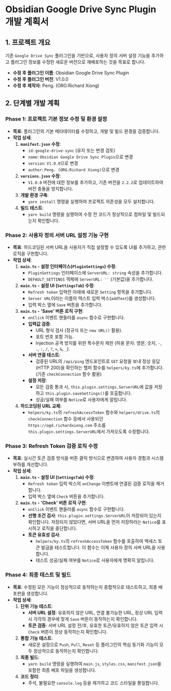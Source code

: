 # Obsidian Google Drive Sync Plugin 개발 계획서

## 1. 프로젝트 개요

기존 `Google Drive Sync` 플러그인을 기반으로, 사용자 정의 서버 설정 기능을 추가하고 플러그인 정보를 수정한 새로운 버전으로 재배포하는 것을 목표로 합니다.

- **수정 후 플러그인 이름**: Obsidian Google Drive Sync Plugin
- **수정 후 플러그인 버전**: V1.0.0
- **수정 후 제작자**: Peng. (ORG:Richard Xiong)

## 2. 단계별 개발 계획

### Phase 1: 프로젝트 기본 정보 수정 및 환경 설정

- **목표**: 플러그인의 기본 메타데이터를 수정하고, 개발 및 빌드 환경을 검증합니다.
- **작업 상세**:
    1.  **`manifest.json` 수정**:
        -   `id`: `google-drive-sync` (유지 또는 변경 검토)
        -   `name`: `Obsidian Google Drive Sync Plugin`으로 변경
        -   `version`: `V1.0.0`으로 변경
        -   `author`: `Peng. (ORG:Richard Xiong)`으로 변경
    2.  **`versions.json` 수정**:
        -   `V1.0.0` 버전에 대한 정보를 추가하고, 기존 버전을 `2.2.2`로 업데이트하여 버전 충돌을 방지합니다.
    3.  **개발 환경 구축**:
        -   `yarn install` 명령을 실행하여 프로젝트 의존성을 모두 설치합니다.
    4.  **빌드 테스트**:
        -   `yarn build` 명령을 실행하여 수정 전 코드가 정상적으로 컴파일 및 빌드되는지 확인합니다.

### Phase 2: 사용자 정의 서버 URL 설정 기능 구현

- **목표**: 하드코딩된 서버 URL을 사용자가 직접 설정할 수 있도록 UI를 추가하고, 관련 로직을 구현합니다.
- **작업 상세**:
    1.  **`main.ts` - 설정 인터페이스(`PluginSettings`) 수정**:
        -   `PluginSettings` 인터페이스에 `ServerURL: string` 속성을 추가합니다.
        -   `DEFAULT_SETTINGS` 객체에 `ServerURL: ''` (기본값)을 추가합니다.
    2.  **`main.ts` - 설정 UI (`SettingsTab`) 수정**:
        -   `Refresh token` 입력란 아래에 새로운 `Setting` 항목을 추가합니다.
        -   `Server URL`이라는 이름의 텍스트 입력 박스(`addText`)를 생성합니다.
        -   입력 박스 옆에 `Save` 버튼을 추가합니다.
    3.  **`main.ts` - 'Save' 버튼 로직 구현**:
        -   `onClick` 이벤트 핸들러를 `async` 함수로 구현합니다.
        -   **입력값 검증**:
            -   URL 형식 검사 (정규식 또는 `new URL()` 활용).
            -   포트 번호 포함 가능.
            -   Injection 공격 방지를 위한 특수문자 제한 (허용 문자: 영문, 숫자, `-`, `.`, `:`, `/`, `?`, `=`, `&`, `_`).
        -   **서버 연결 테스트**:
            -   검증된 URL의 `/api/ping` 엔드포인트로 `GET` 요청을 보내 정상 응답(HTTP 200)을 확인하는 헬퍼 함수를 `helpers/ky.ts`에 추가합니다. (기존 `checkConnection` 함수 활용)
        -   **설정 저장**:
            -   모든 검증 통과 시, `this.plugin.settings.ServerURL`에 값을 저장하고 `this.plugin.saveSettings()`를 호출합니다.
            -   성공/실패 여부를 `Notice`로 사용자에게 알립니다.
    4.  **하드코딩된 URL 교체**:
        -   `helpers/ky.ts`의 `refreshAccessToken` 함수와 `helpers/drive.ts`의 `checkConnection` 함수 등에서 사용되던 `https://ogd.richardxiong.com` 주소를 `this.plugin.settings.ServerURL`에서 가져오도록 수정합니다.

### Phase 3: Refresh Token 검증 로직 수정

- **목표**: 실시간 토큰 검증 방식을 버튼 클릭 방식으로 변경하여 사용자 경험과 시스템 부하를 개선합니다.
- **작업 상세**:
    1.  **`main.ts` - 설정 UI (`SettingsTab`) 수정**:
        -   `Refresh token` 입력 박스의 `onChange` 이벤트에 연결된 검증 로직을 제거합니다.
        -   입력 박스 옆에 `Check` 버튼을 추가합니다.
    2.  **`main.ts` - 'Check' 버튼 로직 구현**:
        -   `onClick` 이벤트 핸들러를 `async` 함수로 구현합니다.
        -   **선행 조건 검사**: `this.plugin.settings.ServerURL`이 저장되어 있는지 확인합니다. 저장되지 않았다면, 서버 URL을 먼저 저장하라는 `Notice`를 표시하고 로직을 중단합니다.
        -   **토큰 유효성 검사**:
            -   `helpers/ky.ts`의 `refreshAccessToken` 함수를 호출하여 액세스 토큰 발급을 테스트합니다. 이 함수는 이제 사용자 정의 서버 URL을 사용합니다.
            -   테스트 성공/실패 여부를 `Notice`로 사용자에게 명확히 알립니다.

### Phase 4: 최종 테스트 및 빌드

- **목표**: 수정된 모든 기능이 정상적으로 동작하는지 종합적으로 테스트하고, 최종 배포판을 생성합니다.
- **작업 상세**:
    1.  **단위 기능 테스트**:
        -   **서버 URL 설정**: 유효하지 않은 URL, 연결 불가능한 URL, 정상 URL 입력 시 각각의 경우에 맞게 `Save` 버튼이 동작하는지 확인합니다.
        -   **토큰 검증**: 서버 URL 설정 전/후, 유효한 토큰/유효하지 않은 토큰 입력 시 `Check` 버튼이 정상 동작하는지 확인합니다.
    2.  **통합 기능 테스트**:
        -   새로운 설정으로 `Push`, `Pull`, `Reset` 등 플러그인의 핵심 동기화 기능이 모두 정상적으로 동작하는지 확인합니다.
    3.  **최종 빌드**:
        -   `yarn build` 명령을 실행하여 `main.js`, `styles.css`, `manifest.json`을 포함한 최종 배포 파일을 생성합니다.
    4.  **코드 정리**:
        -   주석, 불필요한 `console.log` 등을 제거하고 코드 스타일을 통일합니다.


